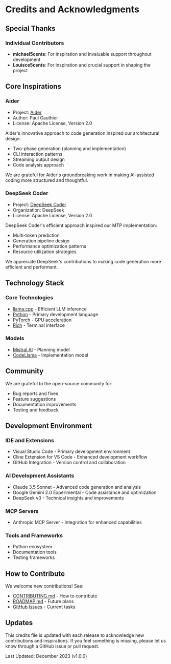 # Credits and Acknowledgments

## Special Thanks

### Individual Contributors
- **michael5cents**: For inspiration and invaluable support throughout development
- **Louisce5cents**: For inspiration and crucial support in shaping the project

## Core Inspirations

### Aider
- Project: [Aider](https://github.com/paul-gauthier/aider)
- Author: Paul Gauthier
- License: Apache License, Version 2.0

Aider's innovative approach to code generation inspired our architectural design:
- Two-phase generation (planning and implementation)
- CLI interaction patterns
- Streaming output design
- Code analysis approach

We are grateful for Aider's groundbreaking work in making AI-assisted coding more structured and thoughtful.

### DeepSeek Coder
- Project: [DeepSeek Coder](https://github.com/deepseek-ai/DeepSeek-Coder)
- Organization: DeepSeek
- License: Apache License, Version 2.0

DeepSeek Coder's efficient approach inspired our MTP implementation:
- Multi-token prediction
- Generation pipeline design
- Performance optimization patterns
- Resource utilization strategies

We appreciate DeepSeek's contributions to making code generation more efficient and performant.

## Technology Stack

### Core Technologies
- [llama.cpp](https://github.com/ggerganov/llama.cpp) - Efficient LLM inference
- [Python](https://python.org) - Primary development language
- [PyTorch](https://pytorch.org) - GPU acceleration
- [Rich](https://rich.readthedocs.io) - Terminal interface

### Models
- [Mistral AI](https://mistral.ai) - Planning model
- [CodeLlama](https://github.com/facebookresearch/codellama) - Implementation model

## Community

We are grateful to the open-source community for:
- Bug reports and fixes
- Feature suggestions
- Documentation improvements
- Testing and feedback

## Development Environment

### IDE and Extensions
- Visual Studio Code - Primary development environment
- Cline Extension for VS Code - Enhanced development workflow
- GitHub Integration - Version control and collaboration

### AI Development Assistants
- Claude 3.5 Sonnet - Advanced code generation and analysis
- Google Gemini 2.0 Experimental - Code assistance and optimization
- DeepSeek v3 - Technical insights and improvements

### MCP Servers
- Anthropic MCP Server - Integration for enhanced capabilities

### Tools and Frameworks
- Python ecosystem
- Documentation tools
- Testing frameworks

## How to Contribute

We welcome new contributions! See:
- [CONTRIBUTING.md](../CONTRIBUTING.md) - How to contribute
- [ROADMAP.md](ROADMAP.md) - Future plans
- [GitHub Issues](https://github.com/Shawn5cents/Ncode/issues) - Current tasks

## Updates

This credits file is updated with each release to acknowledge new contributions and inspirations. If you feel something is missing, please let us know through a GitHub issue or pull request.

Last Updated: December 2023 (v1.0.0)

